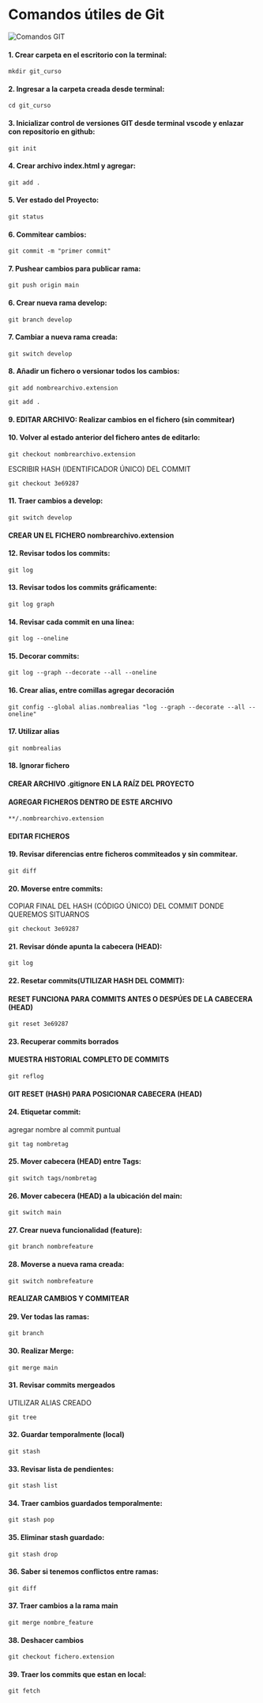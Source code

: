 # Comandos útiles de Git

![Comandos GIT](https://th.bing.com/th/id/R.135f0e7cad3b6837f092205712792738?rik=mw7r1CD1r3LivQ&pid=ImgRaw&r=0)

#### 1. Crear carpeta en el escritorio con la terminal:

```
mkdir git_curso
```
#### 2. Ingresar a la carpeta creada desde terminal:

```
cd git_curso
```

#### 3. Inicializar control de versiones GIT desde terminal vscode y enlazar con repositorio en github:

```
git init
```
#### 4. Crear archivo index.html y agregar:

```
git add .
```
#### 5. Ver estado del Proyecto:

```
git status
```

#### 6. Commitear cambios:

```
git commit -m "primer commit"
```

#### 7. Pushear cambios para publicar rama:

```
git push origin main
```

#### 6. Crear nueva rama develop:

```
git branch develop
```

#### 7. Cambiar a nueva rama creada:

```
git switch develop
```


#### 8. Añadir un fichero o versionar todos los cambios:
    
```
git add nombrearchivo.extension
```

```
git add .
```

#### 9. EDITAR ARCHIVO: Realizar cambios en el fichero (sin commitear)

#### 10. Volver al estado anterior del fichero antes de editarlo:

```
git checkout nombrearchivo.extension
```

ESCRIBIR HASH (IDENTIFICADOR ÚNICO) DEL COMMIT
```
git checkout 3e69287
```

#### 11. Traer cambios a develop:

```
git switch develop
```

#### CREAR UN EL FICHERO nombrearchivo.extension

#### 12. Revisar todos los commits:

```
git log
```

#### 13. Revisar todos los commits gráficamente:

```
git log graph
```
#### 14. Revisar cada commit en una línea:

```
git log --oneline
```

#### 15. Decorar commits:

```
git log --graph --decorate --all --oneline
```

#### 16. Crear alias, entre comillas agregar decoración

```
git config --global alias.nombrealias "log --graph --decorate --all --oneline"
```

#### 17. Utilizar alias

```
git nombrealias
```

#### 18. Ignorar fichero

#### CREAR ARCHIVO .gitignore EN LA RAÍZ DEL PROYECTO

#### AGREGAR FICHEROS DENTRO DE ESTE ARCHIVO

```
**/.nombrearchivo.extension
```

#### EDITAR FICHEROS

#### 19. Revisar diferencias entre ficheros commiteados y sin commitear.

```
git diff
```
#### 20. Moverse entre commits:

COPIAR FINAL DEL HASH (CÓDIGO ÚNICO) DEL COMMIT DONDE QUEREMOS SITUARNOS

```
git checkout 3e69287
```

#### 21. Revisar dónde apunta la cabecera (HEAD):

```
git log
```

#### 22. Resetar commits(UTILIZAR HASH DEL COMMIT):

#### RESET FUNCIONA PARA COMMITS ANTES O DESPÚES DE LA CABECERA (HEAD)
```
git reset 3e69287
```

#### 23. Recuperar commits borrados

#### MUESTRA HISTORIAL COMPLETO DE COMMITS

```
git reflog
```

#### GIT RESET (HASH) PARA POSICIONAR CABECERA (HEAD)

#### 24. Etiquetar commit:

agregar nombre al commit puntual

```
git tag nombretag
```

#### 25. Mover cabecera (HEAD) entre Tags:

```
git switch tags/nombretag
```

#### 26. Mover cabecera (HEAD) a la ubicación del main:

```
git switch main
```

#### 27. Crear nueva funcionalidad (feature):

```
git branch nombrefeature
```

#### 28. Moverse a nueva rama creada:

```
git switch nombrefeature
```
#### REALIZAR CAMBIOS Y COMMITEAR

#### 29. Ver todas las ramas:
```
git branch
```

#### 30. Realizar Merge:

```
git merge main
```

#### 31. Revisar commits mergeados

UTILIZAR ALIAS CREADO

```
git tree
```
#### 32. Guardar temporalmente (local)

```
git stash
```
#### 33. Revisar lista de pendientes:

```
git stash list
```

#### 34. Traer cambios guardados temporalmente:

```
git stash pop
```
#### 35. Eliminar stash guardado:

```
git stash drop
```
#### 36. Saber si tenemos conflictos entre ramas:

```
git diff
```
#### 37. Traer cambios a la rama main

```
git merge nombre_feature
```

#### 38. Deshacer cambios

```
git checkout fichero.extension
```

#### 39. Traer los commits que estan en local:

```
git fetch
```


















